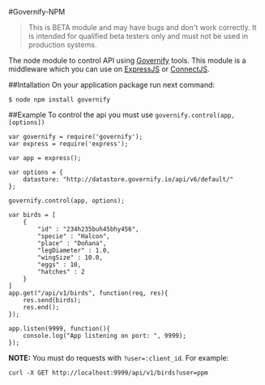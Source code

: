 #Governify-NPM 

> This is BETA module and may have bugs and don't work correctly. 
> It is intended for qualified beta testers only and must not be used in production systems.

The node module to control API using [Governify](http://governify.io) tools. This module is a middleware which you can use on [ExpressJS](http://expressjs.com/es/) or [ConnectJS](https://github.com/senchalabs/connect).

##Intallation
On your application package run next command:

```
$ node npm install governify
```

##Example
To control the api you must use ```governify.control(app, [options])```

```
var governify = require('governify');
var express = require('express');

var app = express();

var options = {
	datastore: "http://datastore.governify.io/api/v6/default/"
};

governify.control(app, options);

var birds = [
	{
		"id" : "234h235buh45bhy456",
		"specie" : "Halcon",
		"place" : "Doñana",
		"legDiameter" : 1.0,
		"wingSize" : 10.0,
		"eggs" : 10,
		"hatches" : 2
	}
]
app.get("/api/v1/birds", function(req, res){
	res.send(birds);
	res.end();
});

app.listen(9999, function(){
	console.log("App listening on port: ", 9999);
});
```

**NOTE:** You must do requests with ```?user=:client_id```. For example: 
```
curl -X GET http://localhost:9999/api/v1/birds?user=ppm
``` 
